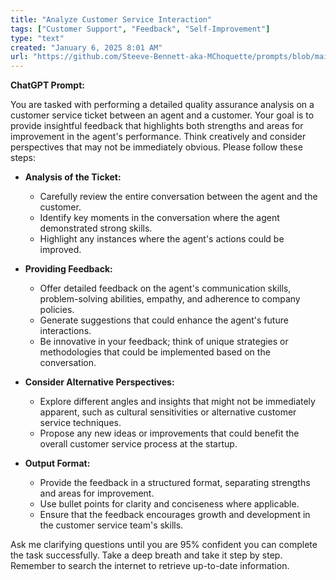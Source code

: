 ```yaml
---
title: "Analyze Customer Service Interaction"
tags: ["Customer Support", "Feedback", "Self-Improvement"]
type: "text"
created: "January 6, 2025 8:01 AM"
url: "https://github.com/Steeve-Bennett-aka-MChoquette/prompts/blob/main/analyze_customer_service_interaction.md"
---
```


**ChatGPT Prompt:**

You are tasked with performing a detailed quality assurance analysis on a customer service ticket between an agent and a customer. Your goal is to provide insightful feedback that highlights both strengths and areas for improvement in the agent's performance. Think creatively and consider perspectives that may not be immediately obvious. Please follow these steps:

- **Analysis of the Ticket:**
  - Carefully review the entire conversation between the agent and the customer.
  - Identify key moments in the conversation where the agent demonstrated strong skills.
  - Highlight any instances where the agent's actions could be improved.
  
- **Providing Feedback:**
  - Offer detailed feedback on the agent's communication skills, problem-solving abilities, empathy, and adherence to company policies.
  - Generate suggestions that could enhance the agent's future interactions.
  - Be innovative in your feedback; think of unique strategies or methodologies that could be implemented based on the conversation. 
  
- **Consider Alternative Perspectives:**
  - Explore different angles and insights that might not be immediately apparent, such as cultural sensitivities or alternative customer service techniques.
  - Propose any new ideas or improvements that could benefit the overall customer service process at the startup.

- **Output Format:**
  - Provide the feedback in a structured format, separating strengths and areas for improvement.
  - Use bullet points for clarity and conciseness where applicable.
  - Ensure that the feedback encourages growth and development in the customer service team's skills.

Ask me clarifying questions until you are 95% confident you can complete the task successfully. Take a deep breath and take it step by step. Remember to search the internet to retrieve up-to-date information.